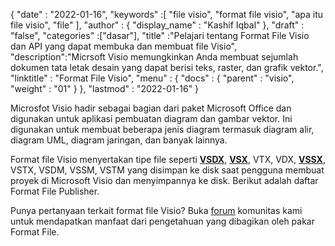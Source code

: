 {
  "date" : "2022-01-16",
  "keywords" :[ "file visio", "format file visio", "apa itu file visio", "file" ],
  "author" : {
    "display_name" : "Kashif Iqbal"
},
  "draft" : "false",
  "categories" :["dasar"],
  "title" :"Pelajari tentang Format File Visio dan API yang dapat membuka dan membuat file Visio",
  "description":"Micrsoft Visio memungkinkan Anda membuat sejumlah dokumen tata letak desain yang dapat berisi teks, raster, dan grafik vektor.",
  "linktitle" : "Format File Visio",
  "menu" : {
    "docs" : {
      "parent" : "visio",
      "weight" : "01"
}
},
  "lastmod" : "2022-01-16"
}

Microsfot Visio hadir sebagai bagian dari paket Microsoft Office dan digunakan untuk aplikasi pembuatan diagram dan gambar vektor. Ini digunakan untuk membuat beberapa jenis diagram termasuk diagram alir, diagram UML, diagram jaringan, dan banyak lainnya.

Format file Visio menyertakan tipe file seperti **[VSDX](/id/visio/vsdx/)**, **[VSX](/id/visio/vsx/)**, VTX, VDX, **[VSSX](/id/visio/vssx/)**, VSTX, VSDM, VSSM, VSTM yang disimpan ke disk saat pengguna membuat proyek di Microsoft Visio dan menyimpannya ke disk. Berikut adalah daftar Format File Publisher.

Punya pertanyaan terkait format file Visio? Buka [forum](https://forum.fileformat.com/c/visio/31) komunitas kami untuk mendapatkan manfaat dari pengetahuan yang dibagikan oleh pakar Format File.

